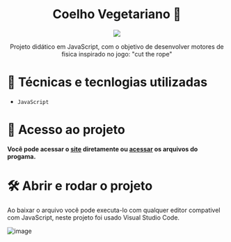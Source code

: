 <h1 align="center"> Coelho Vegetariano 🍉  </h1>
<p align="center">
<img loading="lazy" src="http://img.shields.io/static/v1?label=STATUS&message=FINALIZADO&color=GREEN&style=for-the-badge"/>
</p>
<p align="center">
Projeto didático em JavaScript, com o objetivo de desenvolver motores de fisica inspirado no jogo: "cut the rope"

  # :hammer: Técnicas e tecnlogias utilizadas

- `JavaScript` 

# 📁 Acesso ao projeto

**Você pode acessar o [site]([coelho-brabo.vercel.app) diretamente ou [acessar](https://github.com/Z3R1NH0/Rabit-Food.git) os arquivos do progama.**

# 🛠️ Abrir e rodar o projeto

Ao baixar o arquivo você pode executa-lo com qualquer editor compativel com JavaScript, neste projeto foi usado Visual Studio Code.


![image](https://github.com/user-attachments/assets/9bfbbb0c-d1fd-4fe0-b312-f8c20b2e7740)
